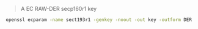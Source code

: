 > A EC RAW-DER secp160r1 key

```sh
openssl ecparam -name sect193r1 -genkey -noout -out key -outform DER
```
